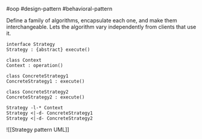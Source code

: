 #oop #design-pattern #behavioral-pattern

Define a family of algorithms, encapsulate each one, and make them interchangeable. Lets the algorithm vary independently from clients that use it.

```plantuml-svg
interface Strategy
Strategy : {abstract} execute()

class Context
Context : operation()

class ConcreteStrategy1
ConcreteStrategy1 : execute()

class ConcreteStrategy2
ConcreteStrategy2 : execute()

Strategy -l-* Context
Strategy <|-d- ConcreteStrategy1
Strategy <|-d- ConcreteStrategy2
```

![[Strategy pattern UML]]